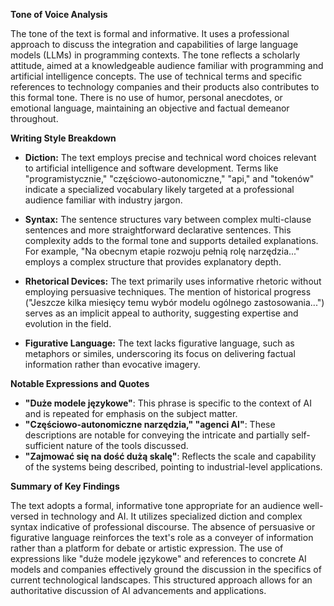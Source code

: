 **Tone of Voice Analysis**

The tone of the text is formal and informative. It uses a professional approach to discuss the integration and capabilities of large language models (LLMs) in programming contexts. The tone reflects a scholarly attitude, aimed at a knowledgeable audience familiar with programming and artificial intelligence concepts. The use of technical terms and specific references to technology companies and their products also contributes to this formal tone. There is no use of humor, personal anecdotes, or emotional language, maintaining an objective and factual demeanor throughout.

**Writing Style Breakdown**

- **Diction:** 
  The text employs precise and technical word choices relevant to artificial intelligence and software development. Terms like "programistycznie," "częściowo-autonomiczne," "api," and "tokenów" indicate a specialized vocabulary likely targeted at a professional audience familiar with industry jargon.

- **Syntax:**
  The sentence structures vary between complex multi-clause sentences and more straightforward declarative sentences. This complexity adds to the formal tone and supports detailed explanations. For example, "Na obecnym etapie rozwoju pełnią rolę narzędzia..." employs a complex structure that provides explanatory depth.

- **Rhetorical Devices:**
  The text primarily uses informative rhetoric without employing persuasive techniques. The mention of historical progress ("Jeszcze kilka miesięcy temu wybór modelu ogólnego zastosowania...") serves as an implicit appeal to authority, suggesting expertise and evolution in the field.

- **Figurative Language:**
  The text lacks figurative language, such as metaphors or similes, underscoring its focus on delivering factual information rather than evocative imagery.

**Notable Expressions and Quotes**

- **"Duże modele językowe"**: This phrase is specific to the context of AI and is repeated for emphasis on the subject matter.
- **"Częściowo-autonomiczne narzędzia," "agenci AI"**: These descriptions are notable for conveying the intricate and partially self-sufficient nature of the tools discussed.
- **"Zajmować się na dość dużą skalę"**: Reflects the scale and capability of the systems being described, pointing to industrial-level applications.

**Summary of Key Findings**

The text adopts a formal, informative tone appropriate for an audience well-versed in technology and AI. It utilizes specialized diction and complex syntax indicative of professional discourse. The absence of persuasive or figurative language reinforces the text's role as a conveyer of information rather than a platform for debate or artistic expression. The use of expressions like "duże modele językowe" and references to concrete AI models and companies effectively ground the discussion in the specifics of current technological landscapes. This structured approach allows for an authoritative discussion of AI advancements and applications.